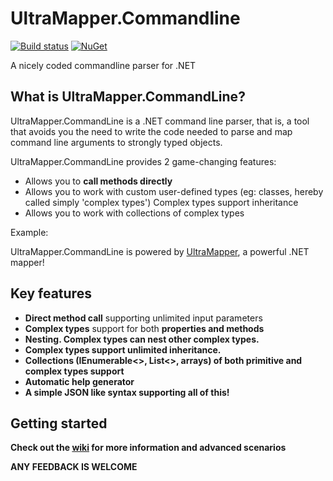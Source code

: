 # UltraMapper.Commandline
[![Build status](https://ci.appveyor.com/api/projects/status/github/maurosampietro/UltraMapper.Commandline?svg=true)](https://ci.appveyor.com/project/maurosampietro/ultramapper.Commandline/branch/master)
[![NuGet](http://img.shields.io/nuget/v/UltraMapper.svg)](https://www.nuget.org/packages/UltraMapper.Commandline/)

A nicely coded commandline parser for .NET 



What is UltraMapper.CommandLine?
--------------------------------

UltraMapper.CommandLine is a .NET command line parser, that is, a tool that avoids you the need to write the code needed to parse and map command line arguments to strongly typed objects.

UltraMapper.CommandLine provides 2 game-changing features:

-   Allows you to <b>call methods directly</b>
-   Allows you to work with custom user-defined types (eg: classes, hereby called simply 'complex types')
    Complex types support inheritance
-   Allows you to work with collections of complex types

Example:


UltraMapper.CommandLine is powered by [UltraMapper](https://github.com/maurosampietro/UltraMapper), a powerful .NET mapper!

Key features
--------------------------------

- <b>Direct method call</b> supporting unlimited input parameters
- <b>Complex types</b> support for both <b>properties<b> and <b>methods<b>
- <b>Nesting</b>. Complex types can nest other complex types.
- Complex types support <b>unlimited inheritance</b>.
- <b>Collections</b> (IEnumerable<>, List<>, arrays) of both <b>primitive and complex types</b> support
- Automatic <b>help generator</b>
- A <b>simple JSON like syntax</b> supporting all of this!


Getting started
--------------------------------

Check out the [wiki](https://github.com/maurosampietro/UltraMapper.CommandLine/wiki/Getting-started) for more information and advanced scenarios



**ANY FEEDBACK IS WELCOME**

